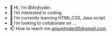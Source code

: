 - 👋 Hi, I’m @Anjhyder.
- 👀 I’m interested in coding.
- 🌱 I’m currently learning HTML,CSS, Java script.
- 💞️ I’m looking to collaborate on ...
- 📫 How to reach me anjumhyder95@gmail.com.

<!---
Anjhyder/Anjhyder is a ✨ special ✨ repository because its `README.md` (this file) appears on your GitHub profile.
You can click the Preview link to take a look at your changes.
--->

